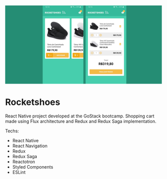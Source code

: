 ![Rocketshoes](docs/cover.jpeg?raw=true 'Rocketshoes')

# Rocketshoes

React Native project developed at the GoStack bootcamp. Shopping cart made using Flux architecture and Redux and Redux Saga implementation.

Techs:

- React Native
- React Navigation
- Redux
- Redux Saga
- Reactotron
- Styled Components
- ESLint
